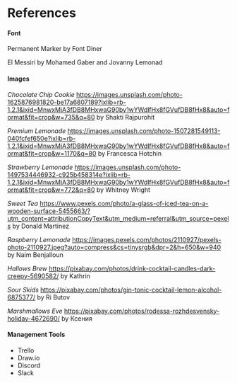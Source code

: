 # References #

#### Font ####
Permanent Marker by Font Diner

El Messiri by Mohamed Gaber and Jovanny Lemonad

#### Images ####

*Chocolate Chip Cookie*
https://images.unsplash.com/photo-1625876981820-be17a6807189?ixlib=rb-1.2.1&ixid=MnwxMjA3fDB8MHxwaG90by1wYWdlfHx8fGVufDB8fHx8&auto=format&fit=crop&w=735&q=80 by Shakti Rajpurohit

*Premium Lemonade*
https://images.unsplash.com/photo-1507281549113-040fcfef650e?ixlib=rb-1.2.1&ixid=MnwxMjA3fDB8MHxwaG90by1wYWdlfHx8fGVufDB8fHx8&auto=format&fit=crop&w=1170&q=80 by Francesca Hotchin

*Strawberry Lemonade*
https://images.unsplash.com/photo-1497534446932-c925b458314e?ixlib=rb-1.2.1&ixid=MnwxMjA3fDB8MHxwaG90by1wYWdlfHx8fGVufDB8fHx8&auto=format&fit=crop&w=772&q=80 by Whitney Wright

*Sweet Tea*
https://www.pexels.com/photo/a-glass-of-iced-tea-on-a-wooden-surface-5455663/?utm_content=attributionCopyText&utm_medium=referral&utm_source=pexels by Donald Martinez

*Raspberry Lemonade*
https://images.pexels.com/photos/2110927/pexels-photo-2110927.jpeg?auto=compress&cs=tinysrgb&dpr=2&h=650&w=940 by Naim Benjalloun

*Hallows Brew*
https://pixabay.com/photos/drink-cocktail-candles-dark-creepy-5690582/ by Kathrin

*Sour Skids*
https://pixabay.com/photos/gin-tonic-cocktail-lemon-alcohol-6875377/ by Ri Butov

*Marshmallows Eve*
https://pixabay.com/photos/rodessa-rozhdesvensky-holiday-4672690/ by Ксения

#### Management Tools ####
- Trello
- Draw.io
- Discord
- Slack

####  ####